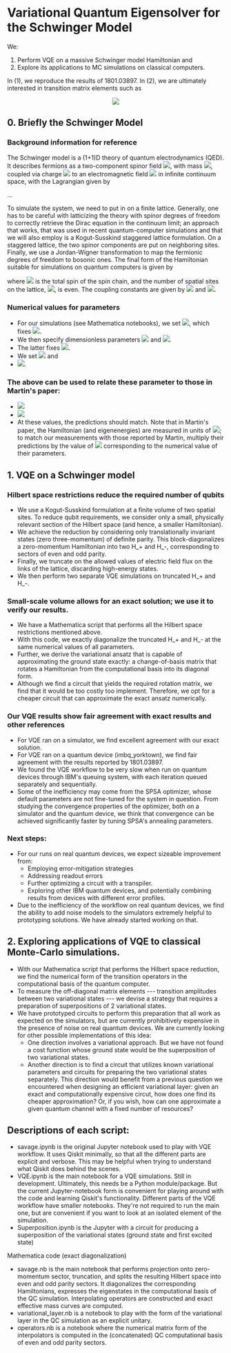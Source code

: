 # Variational Quantum Eigensolver for the Schwinger Model

We:
  1. Perform VQE on a massive Schwinger model Hamiltonian and 
  2. Explore its applications to MC simulations on classical computers. 
  
In (1), we reproduce the results of 1801.03897. In (2), we are ultimately interested in transition matrix elements such as 

<p align="center">
<img src="https://render.githubusercontent.com/render/math?math=\langle E_1(\underline{\theta}_1)\,|\,\hat{O}\,|\,E_0(\underline{\theta}) \rangle">
 </p>
 
## 0. Briefly the Schwinger Model

### Background information for reference
The Schwinger model is a (1+1)D theory of quantum electrodynamics (QED). It describes fermions as a two-component spinor field <img src="https://render.githubusercontent.com/render/math?math=\psi">, with mass <img src="https://render.githubusercontent.com/render/math?math=m">, coupled via charge <img src="https://render.githubusercontent.com/render/math?math=g"> to an electromagnetic field <img src="https://render.githubusercontent.com/render/math?math=A_\mu"> in infinite continuum space, with the Lagrangian given by

...

To simulate the system, we need to put in on a finite lattice. Generally, one has to be careful with latticizing the theory with spinor degrees of freedom to correctly retrieve the Dirac equation in the continuum limit; an approach that works, that was used in recent quantum-computer simulations and that we will also employ is a Kogut-Susskind staggered lattice formulation. On a staggered lattice, the two spinor components are put on neighboring sites. Finally, we use a Jordan-Wigner transformation to map the fermionic degrees of freedom to bosonic ones. The final form of the Hamiltonian suitable for simulations on quantum computers is given by 

where <img src="https://render.githubusercontent.com/render/math?math=S"> is the total spin of the spin chain, and the number of spatial sites on the lattice, <img src="https://render.githubusercontent.com/render/math?math=N/2">, is even. The coupling constants are given by <img src="https://render.githubusercontent.com/render/math?math=w = \frac{1}{2a}"> and <img src="https://render.githubusercontent.com/render/math?math=J=\frac{g^2 a}{2}">.

### Numerical values for parameters

- For our simulations (see Mathematica notebooks), we set <img src="https://render.githubusercontent.com/render/math?math=a = 1">, which fixes <img src="https://render.githubusercontent.com/render/math?math=w">.
- We then specify dimensionless parameters <img src="https://render.githubusercontent.com/render/math?math=m/w"> and <img src="https://render.githubusercontent.com/render/math?math=J/w">.
- The latter fixes <img src="https://render.githubusercontent.com/render/math?math=g=2\sqrt{J/w}">.
- We set <img src="https://render.githubusercontent.com/render/math?math=J/w = 5/3 \approx 1.667"> and
- <img src="https://render.githubusercontent.com/render/math?math=m/w = 5/30 \approx 0.167">.

### The above can be used to relate these parameter to those in Martin's paper:
- <img src="https://render.githubusercontent.com/render/math?math=x = \frac{1}{(a g)^2} = 0.6.">
- <img src="https://render.githubusercontent.com/render/math?math=\mu = \frac{2 m}{(a g)^2} = 0.1.">
- At these values, the predictions should match. Note that in Martin's paper, the Hamiltonian (and eigenenergies) are measured in units of <img src="https://render.githubusercontent.com/render/math?math=J">; to match our measurements with those reported by Martin, multiply their predictions by the value of <img src="https://render.githubusercontent.com/render/math?math=J"> corresponding to the numerical value of their parameters.

## 1. VQE on a Schwinger model 

### Hilbert space restrictions reduce the required number of qubits

- We use a Kogut-Susskind formulation at a finite volume of two spatial sites. To reduce qubit requirements, we consider only a small, physically relevant section of the Hilbert space (and hence, a smaller Hamiltonian). 
- We achieve the reduction by considering only translationally invariant states (zero three-momentum) of definite parity. This block-diagonalizes a zero-momentum Hamiltonian into two H_+ and H_-, corresponding to sectors of even and odd parity. 
- Finally, we truncate on the allowed values of electric field flux on the links of the lattice, discarding high-energy states.
- We then perform two separate VQE simulations on truncated H_+ and H_-.

### Small-scale volume allows for an exact solution; we use it to verify our results.
- We have a Mathematica script that performs all the Hilbert space restrictions mentioned above. 
- With this code, we exactly diagonalize the truncated H_+ and H_- at the same numerical values of all parameters.
- Further, we derive the variational ansatz that is capable of approximating the ground state exactly: a change-of-basis matrix that rotates a Hamiltonian from the computational basis into its diagonal form.
- Although we find a circuit that yields the required rotation matrix, we find that it would be too costly too implement. Therefore, we opt for a cheaper circuit that can approximate the exact ansatz numerically.

### Our VQE results show fair agreement with exact results and other references
- For VQE ran on a simulator, we find excellent agreement with our exact solution.
- For VQE ran on a quantum device (imbq_yorktown), we find fair agreement with the results reported by 1801.03897. 
- We found the VQE workflow to be very slow when run on quantum devices through IBM's queuing system, with each iteration queued separately and sequentially. 
- Some of the inefficiency may come from the SPSA optimizer, whose default parameters are not fine-tuned for the system in question. From studying the convergence properties of the optimizer, both on a simulator and the quantum device, we think that convergence can be achieved significantly faster by tuning SPSA's annealing parameters. 

### Next steps:
- For our runs on real quantum devices, we expect sizeable improvement from:
  - Employing error-mitigation strategies
  - Addressing readout errors
  - Further optimizing a circuit with a transpiler.
  - Exploring other IBM quantum devices, and potentially combining results from devices with different error profiles.
- Due to the inefficiency of the workflow on real quantum devices, we find the ability to add noise models to the simulators extremely helpful to prototyping solutions. We have already started working on that.

## 2. Exploring applications of VQE to classical Monte-Carlo simulations. 
- With our Mathematica script that performs the Hilbert space reduction, we find the numerical form of the transition operators in the computational basis of the quantum computer. 
- To measure the off-diagonal matrix elements --- transition amplitudes between two variational states --- we devise a strategy that requires a preparation of superpositions of 2 variational states.
- We have prototyped circuits to perform this preparation that all work as expected on the simulators, but are currently prohibitively expensive in the presence of noise on real quantum devices. We are currently looking for other possible implementations of this idea:
  - One direction involves a variational approach. But we have not found a cost function whose ground state would be the superposition of two variational states.
  - Another direction is to find a circuit that utilizes known variational parameters and circuits for preparing the two variational states separately. This direction would benefit from a previous question we encountered when designing an efficient variational layer: given an exact and computationally expensive circut, how does one find its cheaper approximation? Or, if you wish, how can one approximate a given quantum channel with a fixed number of resources?
  
## Descriptions of each script:

- savage.ipynb is the original Jupyter notebook used to play with VQE workflow. It uses Qiskit minimally, so that all the different parts are
explicit and verbose. This may be helpful when trying to understand what
Qiskit does behind the scenes.
- VQE.ipynb is the main notebook for a VQE simulations. Still in development. 
Ultimately, this needs be a Python module/package.
But the current Jupyter-notebook form is convenient for playing around with the code and learning Qiskit's functionality. 
Different parts of the VQE workflow have smaller notebooks. They're not required to run the main one, 
but are convenient if you want to look at an isolated element of the simulation.
- Superposition.ipynb is the Jupyter with a circuit for producing a superposition of the variational states (ground state and first excited state)

Mathematica code (exact diagonalization)

- savage.nb is the main notebook that performs projection onto
zero-momentum sector, truncation, and splits the resulting Hilbert space
into even and odd parity sectors. It diagonalizes the corresponding Hamiltonians,
expresses the eigenstates in the computational basis of the QC
simulation. Interpolating operators are constructed and exact effective
mass curves are computed. 
- variational_layer.nb is a notebook to play
with the form of the variational layer in the QC simulation as an
explicit unitary. 
- operators.nb is a notebook where the numerical matrix
form of the interpolators is computed in the (concatenated) QC
computational basis of even and odd parity sectors.
